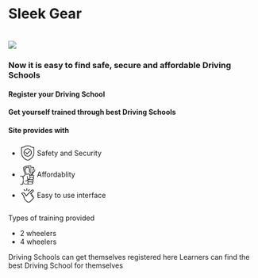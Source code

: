 # Sleek Gear
<br>

<img src="https://github.com/curriee11/Driving_Schools/blob/main/Untitled%20design%20(3).gif" width="450" align="center">

<h3>Now it is easy to find safe, secure and affordable Driving Schools</h3>
<h4>Register your Driving School</h4> 
<h4>Get yourself trained through best Driving Schools</h4>

<h4>Site provides with</h4>
<ul>
 <li><img src="https://github.com/curriee11/Driving_Schools/blob/main/Untitled%20design%20(1).gif" width="30" align="center">&nbsp;Safety and Security</li>
 
 <li><img src="https://github.com/curriee11/Driving_Schools/blob/main/Untitled%20design%20(2).jpg" width="30" align="center">&nbsp;Affordablity</li>
 
 <li><img src="https://github.com/curriee11/Driving_Schools/blob/main/Untitled%20design%20(3).jpg" width="30" align="center">&nbsp;Easy to use interface</li>
 
</ul>

Types of training provided

<ul>
<li>2 wheelers</li>
<li>4 wheelers</li>
</ul>

Driving Schools can get themselves registered here
Learners can find the best Driving School for themselves

